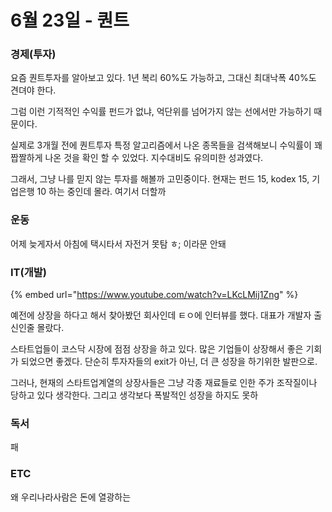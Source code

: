 # 6월 23일 - 퀀트

### 경제\(투자\)

요즘 퀀트투자를 알아보고 있다. 1년 복리 60%도 가능하고, 그대신 최대낙폭 40%도 견뎌야 한다.

그럼 이런 기적적인 수익률 펀드가 없냐, 억단위를 넘어가지 않는 선에서만 가능하기 때문이다.

실제로 3개월 전에 퀀트투자 특정 알고리즘에서 나온 종목들을 검색해보니 수익률이 꽤 짭짤하게 나온 것을 확인 할 수 있었다. 지수대비도 유의미한 성과였다.

그래서, 그냥 나를 믿지 않는 투자를 해볼까 고민중이다. 현재는 펀드 15, kodex 15, 기업은행 10 하는 중인데 몰라. 여기서 더할까 



### 운동

어제 늦게자서 아침에 택시타서 자전거 못탐 ㅎ; 이라문 안돼  


### IT\(개발\)

{% embed url="https://www.youtube.com/watch?v=LKcLMij1Zng" %}

예전에 상장을 하다고 해서 찾아봤던 회사인데 ㅌㅇ에 인터뷰를 했다. 대표가 개발자 출신인줄 몰랐다.

스타트업들이 코스닥 시장에 점점 상장을 하고 있다. 많은 기업들이 상장해서 좋은 기회가 되었으면 좋겠다. 단순히 투자자들의 exit가 아닌, 더 큰 성장을 하기위한 발판으로.

그러나, 현재의 스타트업계열의 상장사들은 그냥 각종 재료들로 인한 주가 조작질이나 당하고 있다 생각한다. 그리고 생각보다 폭발적인 성장을 하지도 못하

### 독서

패

### ETC

왜 우리나라사람은 돈에 열광하는

